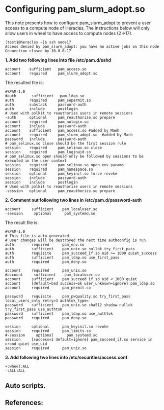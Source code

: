 # Configuring pam_slurm_adopt.so

This note presents how to configure pam_slurm_adopt to prevent a user access to a compute node
of Heracles. The instructions below will only allow users in wheel to have access to compute nodes (2->17).


```
[test1@heracles ~]$ ssh node17
Access denied by pam_slurm_adopt: you have no active jobs on this node
Connection closed by 10.0.0.17
```

**1. Add two following lines into file /etc/pam.d/sshd**
```
account    sufficient   pam_access.so 
account    required     pam_slurm_adopt.so  
```
The resulted file is: 
```
#%PAM-1.0
#auth       sufficient   pam_ldap.so
auth       required     pam_sepermit.so
auth       substack     password-auth
auth       include      postlogin
# Used with polkit to reauthorize users in remote sessions
-auth      optional     pam_reauthorize.so prepare
account    required     pam_nologin.so
account    include      password-auth
account    sufficient   pam_access.so #added by Manh
account    required     pam_slurm_adopt.so  #added by Manh
password   include      password-auth
# pam_selinux.so close should be the first session rule
session    required     pam_selinux.so close
session    required     pam_loginuid.so
# pam_selinux.so open should only be followed by sessions to be executed in the user context
session    required     pam_selinux.so open env_params
session    required     pam_namespace.so
session    optional     pam_keyinit.so force revoke
session    include      password-auth
session    include      postlogin
# Used with polkit to reauthorize users in remote sessions
-session   optional     pam_reauthorize.so prepare
```

**2. Comment out following two lines in /etc/pam.d/password-auth**
```
account     sufficient    pam_localuser.so
-session     optional      pam_systemd.so
```
The result file is: 
```
#%PAM-1.0
# This file is auto-generated.
# User changes will be destroyed the next time authconfig is run.
auth        required      pam_env.so
auth        sufficient    pam_unix.so nullok try_first_pass
auth        requisite     pam_succeed_if.so uid >= 1000 quiet_success
auth        sufficient    pam_ldap.so use_first_pass
auth        required      pam_deny.so

account     required      pam_unix.so
#account     sufficient    pam_localuser.so
account     sufficient    pam_succeed_if.so uid < 1000 quiet
account     [default=bad success=ok user_unknown=ignore] pam_ldap.so
account     required      pam_permit.so

password    requisite     pam_pwquality.so try_first_pass local_users_only retry=3 authtok_type=
password    sufficient    pam_unix.so sha512 shadow nullok try_first_pass use_authtok
password    sufficient    pam_ldap.so use_authtok
password    required      pam_deny.so

session     optional      pam_keyinit.so revoke
session     required      pam_limits.so
#-session     optional      pam_systemd.so
session     [success=1 default=ignore] pam_succeed_if.so service in crond quiet use_uid
session     required      pam_unix.so
```

**3. Add following two lines into /etc/securities/access.conf**
```
+:wheel:ALL
-:ALL:ALL
```

## Auto scripts. 



<h2> References:  <h2> 
